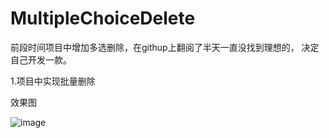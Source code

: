 # MultipleChoiceDelete
前段时间项目中增加多选删除，在githup上翻阅了半天一直没找到理想的，
决定自己开发一款。

1.项目中实现批量删除

效果图

![image](https://github.com/qianxiangsen521/MultipleChoiceDelete/blob/master/gif/MultipleChoiceDelete.gif)

